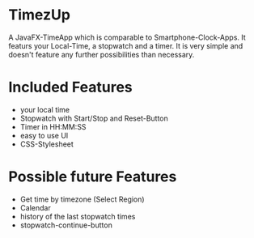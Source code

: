 # TimezUp
A JavaFX-TimeApp which is comparable to Smartphone-Clock-Apps. It featurs your Local-Time, a stopwatch and a timer. It is very simple and doesn't feature any further possibilities than necessary.

# Included Features
- your local time
- Stopwatch with Start/Stop and Reset-Button
- Timer in HH:MM:SS
- easy to use UI
- CSS-Stylesheet

# Possible future Features
- Get time by timezone (Select Region)
- Calendar
- history of the last stopwatch times
- stopwatch-continue-button
